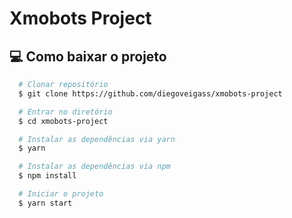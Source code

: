 # Xmobots Project

## 💻 Como baixar o projeto

```bash
  # Clonar repositório
  $ git clone https://github.com/diegoveigass/xmobots-project

  # Entrar no diretório
  $ cd xmobots-project

  # Instalar as dependências via yarn
  $ yarn

  # Instalar as dependências via npm
  $ npm install

  # Iniciar o projeto
  $ yarn start

```
